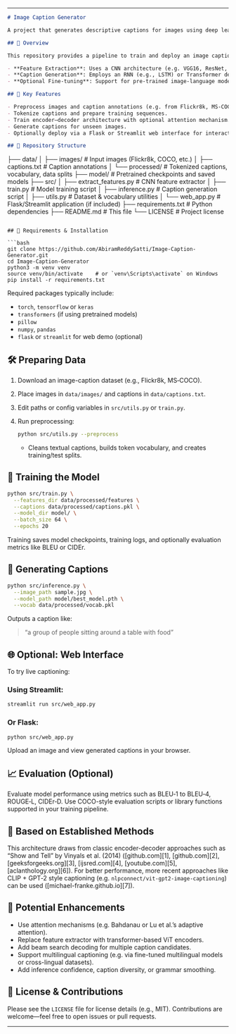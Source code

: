 
---

```markdown
# Image Caption Generator

A project that generates descriptive captions for images using deep learning, combining CNN-based image feature extraction with RNN/LSTM (or Transformer-based) language modeling.

## 🚀 Overview

This repository provides a pipeline to train and deploy an image captioning model:

- **Feature Extraction**: Uses a CNN architecture (e.g. VGG16, ResNet, or ViT) to encode images.
- **Caption Generation**: Employs an RNN (e.g., LSTM) or Transformer decoder to generate natural-language captions.
- **Optional Fine‑tuning**: Support for pre-trained image-language models (e.g. ViT‑GPT2 style) for improved accuracy.

## 🧠 Key Features

- Preprocess images and caption annotations (e.g. from Flickr8k, MS‑COCO).
- Tokenize captions and prepare training sequences.
- Train encoder–decoder architecture with optional attention mechanism.
- Generate captions for unseen images.
- Optionally deploy via a Flask or Streamlit web interface for interactive use.

## 📁 Repository Structure

```

├── data/
│   ├── images/             # Input images (Flickr8k, COCO, etc.)
│   ├── captions.txt        # Caption annotations
│   └── processed/          # Tokenized captions, vocabulary, data splits
├── model/                  # Pretrained checkpoints and saved models
├── src/
│   ├── extract\_features.py # CNN feature extractor
│   ├── train.py            # Model training script
│   ├── inference.py        # Caption generation script
│   ├── utils.py            # Dataset & vocabulary utilities
│   └── web\_app.py          # Flask/Streamlit application (if included)
├── requirements.txt        # Python dependencies
├── README.md               # This file
└── LICENSE                 # Project license

````

## 🔧 Requirements & Installation

```bash
git clone https://github.com/AbiramReddySatti/Image-Caption-Generator.git
cd Image-Caption-Generator
python3 -m venv venv
source venv/bin/activate    # or `venv\Scripts\activate` on Windows
pip install -r requirements.txt
````

Required packages typically include:

* `torch`, `tensorflow` or `keras`
* `transformers` (if using pretrained models)
* `pillow`
* `numpy`, `pandas`
* `flask` or `streamlit` for web demo (optional)

## 🛠️ Preparing Data

1. Download an image-caption dataset (e.g., Flickr8k, MS‑COCO).
2. Place images in `data/images/` and captions in `data/captions.txt`.
3. Edit paths or config variables in `src/utils.py` or `train.py`.
4. Run preprocessing:

   ```bash
   python src/utils.py --preprocess
   ```

   * Cleans textual captions, builds token vocabulary, and creates training/test splits.

## 🧪 Training the Model

```bash
python src/train.py \
  --features_dir data/processed/features \
  --captions data/processed/captions.pkl \
  --model_dir model/ \
  --batch_size 64 \
  --epochs 20
```

Training saves model checkpoints, training logs, and optionally evaluation metrics like BLEU or CIDEr.

## 🤖 Generating Captions

```bash
python src/inference.py \
  --image_path sample.jpg \
  --model_path model/best_model.pth \
  --vocab data/processed/vocab.pkl
```

Outputs a caption like:

> “a group of people sitting around a table with food”

## 🌐 Optional: Web Interface

To try live captioning:

### Using Streamlit:

```bash
streamlit run src/web_app.py
```

### Or Flask:

```bash
python src/web_app.py
```

Upload an image and view generated captions in your browser.

## 📈 Evaluation (Optional)

Evaluate model performance using metrics such as BLEU‑1 to BLEU‑4, ROUGE‑L, CIDEr‑D. Use COCO-style evaluation scripts or library functions supported in your training pipeline.

## 📘 Based on Established Methods

This architecture draws from classic encoder-decoder approaches such as “Show and Tell” by Vinyals et al. (2014) ([github.com][1], [github.com][2], [geeksforgeeks.org][3], [ijsred.com][4], [youtube.com][5], [aclanthology.org][6]). For better performance, more recent approaches like CLIP + GPT‑2 style captioning (e.g. `nlpconnect/vit‑gpt2‑image‑captioning`) can be used ([michael-franke.github.io][7]).

## 🔄 Potential Enhancements

* Use attention mechanisms (e.g. Bahdanau or Lu et al.’s adaptive attention).
* Replace feature extractor with transformer-based ViT encoders.
* Add beam search decoding for multiple caption candidates.
* Support multilingual captioning (e.g. via fine-tuned multilingual models or cross-lingual datasets).
* Add inference confidence, caption diversity, or grammar smoothing.

## 🧰 License & Contributions

Please see the `LICENSE` file for license details (e.g., MIT). Contributions are welcome—feel free to open issues or pull requests.

---
